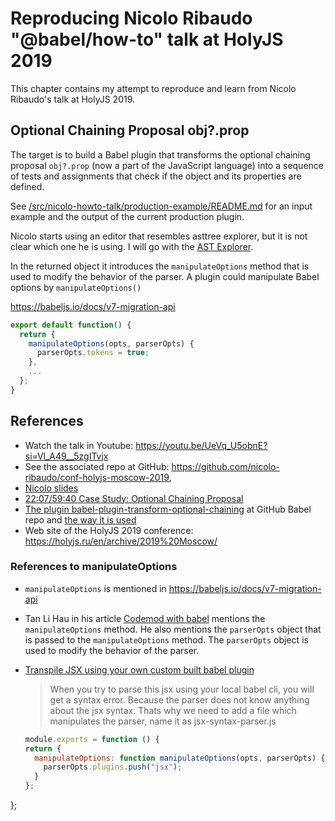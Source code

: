 # Reproducing Nicolo Ribaudo  "@babel/how-to" talk at  HolyJS 2019

This chapter contains my attempt to reproduce and learn from Nicolo Ribaudo's talk at HolyJS 2019. 

## Optional Chaining Proposal obj?.prop

The target is to build a Babel plugin that transforms the optional chaining proposal `obj?.prop` (now a part of the JavaScript language) into a sequence of tests and assignments that check if the object and its properties are defined.

See [/src/nicolo-howto-talk/production-example/README.md](/src/nicolo-howto-talk/production-example/README.md) for an input example and the output of the current production plugin.


Nicolo starts using an editor that resembles asttree explorer, but it is not clear which one he is using. I will go with the [AST Explorer](https://astexplorer.net/).

In the returned object it introduces the `manipulateOptions` method that is used to modify the behavior of the parser. A plugin could manipulate Babel options by `manipulateOptions()`

https://babeljs.io/docs/v7-migration-api

```js
export default function() {
  return {
    manipulateOptions(opts, parserOpts) {
      parserOpts.tokens = true;
    },
    ...
  };
}
```

## References

* Watch the talk in Youtube: https://youtu.be/UeVq_U5obnE?si=Vl_A49__5zgITvjx
* See the associated repo at GitHub: https://github.com/nicolo-ribaudo/conf-holyjs-moscow-2019, 
* [Nicolo slides](/pdfs/holyjs-2019-Nicolo_Ribaudo_babelhow-to.pdf)
* [22:07/59:40 Case Study: Optional Chaining Proposal](https://youtu.be/UeVq_U5obnE?t=1325)
* [The plugin babel-plugin-transform-optional-chaining](https://github.com/babel/babel/tree/main/packages/babel-plugin-transform-optional-chaining) at GitHub Babel repo and [the way it is used](https://babeljs.io/docs/babel-plugin-transform-optional-chaining)
* Web site of the HolyJS 2019 conference: https://holyjs.ru/en/archive/2019%20Moscow/


### References to manipulateOptions

* `manipulateOptions` is mentioned in https://babeljs.io/docs/v7-migration-api
* Tan Li Hau in his article [Codemod with babel](https://lihautan.com/codemod-with-babel/) mentions the `manipulateOptions` method. He also mentions the `parserOpts` object that is passed to the `manipulateOptions` method. The `parserOpts` object is used to modify the behavior of the parser.
* [Transpile JSX using your own custom built babel plugin](https://dev.to/pulkitnagpal/transpile-jsx-using-your-own-custom-built-babel-plugin-4888)

  > When you try to parse this jsx using your local babel cli, you will get a syntax error. Because the parser does not know anything about the jsx syntax.
  > Thats why we need to add a file which manipulates the parser, name it as jsx-syntax-parser.js
  ```js
  module.exports = function () {
  return {
    manipulateOptions: function manipulateOptions(opts, parserOpts) {
      parserOpts.plugins.push("jsx");
    }
  };
};
```